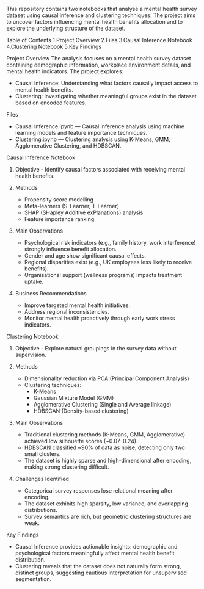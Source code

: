 This repository contains two notebooks that analyse a mental health survey dataset using causal inference and clustering techniques.
The project aims to uncover factors influencing mental health benefits allocation and to explore the underlying structure of the dataset.

Table of Contents
1.Project Overview
2.Files
3.Causal Inference Notebook
4.Clustering Notebook
5.Key Findings

Project Overview
The analysis focuses on a mental health survey dataset containing demographic information, workplace environment details, and mental health indicators.
The project explores:
- Causal Inference: Understanding what factors causally impact access to mental health benefits.
- Clustering: Investigating whether meaningful groups exist in the dataset based on encoded features.

Files
- Causal Inference.ipynb — Causal inference analysis using machine learning models and feature importance techniques.
- Clustering.ipynb — Clustering analysis using K-Means, GMM, Agglomerative Clustering, and HDBSCAN.

Causal Inference Notebook
1. Objective - Identify causal factors associated with receiving mental health benefits.
2. Methods
   - Propensity score modelling
   - Meta-learners (S-Learner, T-Learner)
   - SHAP (SHapley Additive exPlanations) analysis
   - Feature importance ranking
3. Main Observations
   - Psychological risk indicators (e.g., family history, work interference) strongly influence benefit allocation.
   - Gender and age show significant causal effects.
   - Regional disparities exist (e.g., UK employees less likely to receive benefits).
   - Organisational support (wellness programs) impacts treatment uptake.

4. Business Recommendations
   - Improve targeted mental health initiatives.
   - Address regional inconsistencies.
   - Monitor mental health proactively through early work stress indicators.

Clustering Notebook
1. Objective - Explore natural groupings in the survey data without supervision.
2. Methods
   - Dimensionality reduction via PCA (Principal Component Analysis)
   - Clustering techniques:
       - K-Means
       - Gaussian Mixture Model (GMM)
       - Agglomerative Clustering (Single and Average linkage)
       - HDBSCAN (Density-based clustering)

3. Main Observations
   - Traditional clustering methods (K-Means, GMM, Agglomerative) achieved low silhouette scores (~0.07–0.24).
   - HDBSCAN classified ~90% of data as noise, detecting only two small clusters.
   - The dataset is highly sparse and high-dimensional after encoding, making strong clustering difficult.

4. Challenges Identified
   - Categorical survey responses lose relational meaning after encoding.
   - The dataset exhibits high sparsity, low variance, and overlapping distributions.
   - Survey semantics are rich, but geometric clustering structures are weak.

Key Findings
- Causal Inference provides actionable insights: demographic and psychological factors meaningfully affect mental health benefit distribution.
- Clustering reveals that the dataset does not naturally form strong, distinct groups, suggesting cautious interpretation for unsupervised segmentation.

